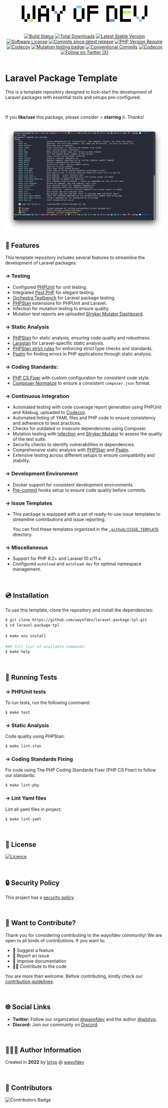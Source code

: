 <br>

<div align="center">
    <a href="https://wayof.dev" target="_blank">
        <picture>
            <source media="(prefers-color-scheme: dark)" srcset="https://raw.githubusercontent.com/wayofdev/.github/master/assets/logo.gh-dark-mode-only.png">
            <img width="400" src="https://raw.githubusercontent.com/wayofdev/.github/master/assets/logo.gh-light-mode-only.png" alt="WayOfDev Logo">
        </picture>
    </a>
</div>

<br>

<br>

<div align="center">
<a href="https://github.com/wayofdev/laravel-package-tpl/actions" target="_blank"><img alt="Build Status" src="https://img.shields.io/endpoint.svg?url=https%3A%2F%2Factions-badge.atrox.dev%2Fwayofdev%2Flaravel-package-tpl%2Fbadge&style=flat-square&label=github%20actions"/></a>
<a href="https://packagist.org/packages/wayofdev/laravel-package-tpl" target="_blank"><img src="https://img.shields.io/packagist/dt/wayofdev/laravel-package-tpl?&style=flat-square" alt="Total Downloads"></a>
<a href="https://packagist.org/packages/wayofdev/laravel-package-tpl" target="_blank"><img src="https://img.shields.io/packagist/v/wayofdev/laravel-package-tpl?&style=flat-square" alt="Latest Stable Version"></a>
<a href="https://packagist.org/packages/wayofdev/laravel-package-tpl" target="_blank"><img src="https://img.shields.io/packagist/l/wayofdev/laravel-package-tpl?style=flat-square&color=blue" alt="Software License"/></a>
<a href="https://packagist.org/packages/wayofdev/laravel-package-tpl" target="_blank"><img alt="Commits since latest release" src="https://img.shields.io/github/commits-since/wayofdev/laravel-package-tpl/latest?style=flat-square"></a>
<a href="https://packagist.org/packages/wayofdev/laravel-package-tpl" target="_blank"><img alt="PHP Version Require" src="https://poser.pugx.org/wayofdev/laravel-package-tpl/require/php?style=flat-square"></a>
<a href="https://app.codecov.io/gh/wayofdev/laravel-package-tpl" target="_blank"><img alt="Codecov" src="https://img.shields.io/codecov/c/github/wayofdev/laravel-package-tpl?style=flat-square&logo=codecov"></a>
<a href="https://dashboard.stryker-mutator.io/reports/github.com/wayofdev/laravel-package-tpl/master" target="_blank"><img alt="Mutation testing badge" src="https://img.shields.io/endpoint?style=flat-square&url=https%3A%2F%2Fbadge-api.stryker-mutator.io%2Fgithub.com%2Fwayofdev%2Flaravel-package-tpl%2Fmaster"></a>
<a href="https://conventionalcommits.org" target="_blank"><img alt="Conventional Commits" src="https://img.shields.io/badge/Conventional%20Commits-1.0.0-yellow.svg?style=flat-square&label=conventional%20commits"></a>
<a href="https://discord.gg/CE3TcCC5vr" target="_blank"><img alt="Codecov" src="https://img.shields.io/discord/1228506758562058391?style=flat-square&logo=discord&labelColor=7289d9&logoColor=white&color=39456d"></a>
<a href="https://x.com/intent/follow?screen_name=wayofdev" target="_blank"><img alt="Follow on Twitter (X)" src="https://img.shields.io/badge/-Follow-black?style=flat-square&logo=X"></a>
</div>

<br>

# Laravel Package Template

This is a template repository designed to kick-start the development of Laravel packages with essential tools and setups pre-configured.

<br>

If you **like/use** this package, please consider ⭐️ **starring** it. Thanks!

![Screenshot](assets/screenshot.png)

## 🚀 Features

This template repository includes several features to streamline the development of Laravel packages:

### → Testing

- Configured [PHPUnit](https://phpunit.de/index.html) for unit testing.
- Integrated [Pest PHP](https://pestphp.com) for elegant testing.
- [Orchestra Testbench](https://packages.tools/testbench.html) for Laravel package testing.
- [PHPStan](https://phpstan.org) extensions for PHPUnit and Laravel.
- Infection for mutation testing to ensure quality.
- Mutation test reports are uploaded [Stryker Mutator Dashboard](https://dashboard.stryker-mutator.io).

### → Static Analysis

- [PHPStan](https://phpstan.org) for static analysis, ensuring code quality and robustness.
- [Larastan](https://github.com/larastan/larastan) for Laravel-specific static analysis.
- [PHPStan strict rules](https://github.com/phpstan/phpstan-strict-rules) for enforcing strict type checks and standards.
- [Psalm](https://psalm.dev) for finding errors in PHP applications through static analysis.

### → Coding Standards:

- [PHP CS Fixer](https://github.com/wayofdev/php-cs-fixer-config) with custom configuration for consistent code style.
- [Composer Normalize](https://github.com/ergebnis/composer-normalize) to ensure a consistent `composer.json` format.

### → Continuous Integration

- Automated testing with code coverage report generation using PHPUnit and Xdebug, uploaded to [Codecov](https://about.codecov.io).
- Automated linting of YAML files and PHP code to ensure consistency and adherence to best practices.
- Checks for outdated or insecure dependencies using Composer.
- Mutation testing with [Infection](https://github.com/infection/infection) and [Stryker Mutator](https://stryker-mutator.io) to assess the quality of the test suite.
- Security checks to identify vulnerabilities in dependencies.
- Comprehensive static analysis with [PHPStan](https://phpstan.org) and [Psalm](https://psalm.dev).
- Extensive testing across different setups to ensure compatibility and stability.

### → Development Environment

- Docker support for consistent development environments.
- [Pre-commit](https://pre-commit.com) hooks setup to ensure code quality before commits.

### → Issue Templates

* This package is equipped with a set of ready-to-use issue templates to streamline contributions and issue reporting.

  You can find these templates organized in the [`.github/ISSUE_TEMPLATE`](.github/ISSUE_TEMPLATE) directory.

### → Miscellaneous

- Support for PHP 8.2+ and Laravel 10.x/11.x.
- Configured `autoload` and `autoload-dev` for optimal namespace management.

<br>

## 💿 Installation

To use this template, clone the repository and install the dependencies:

```bash
$ git clone https://github.com/wayofdev/laravel-package-tpl.git
$ cd laravel-package-tpl

$ make env install

### full list of available commands:
$ make help
```

<br>

## 🧪 Running Tests

### → PHPUnit tests

To run tests, run the following command:

```bash
$ make test
```

### → Static Analysis

Code quality using PHPStan:

```bash
$ make lint-stan
```

### → Coding Standards Fixing

Fix code using The PHP Coding Standards Fixer (PHP CS Fixer) to follow our standards:

```bash
$ make lint-php
```

### → Lint Yaml files

Lint all yaml files in project:

```bash
$ make lint-yaml
```

<br>

## 🤝 License

[![Licence](https://img.shields.io/github/license/wayofdev/laravel-package-tpl?style=for-the-badge&color=blue)](./LICENSE.md)

<br>

## 🔒 Security Policy

This project has a [security policy](.github/SECURITY.md).

<br>

## 🙌 Want to Contribute?

Thank you for considering contributing to the wayofdev community! We are open to all kinds of contributions. If you want to:

- 🤔 Suggest a feature
- 🐛 Report an issue
- 📖 Improve documentation
- 👨‍💻 Contribute to the code

You are more than welcome. Before contributing, kindly check our [contribution guidelines](.github/CONTRIBUTING.md).

<br>

## 🌐 Social Links

- **Twitter:** Follow our organization [@wayofdev](https://twitter.com/intent/follow?screen_name=wayofdev) and the author [@wlotyp](https://twitter.com/intent/follow?screen_name=wlotyp).
- **Discord:** Join our community on [Discord](https://discord.gg/CE3TcCC5vr).

<br>

## 🙆🏼‍♂️ Author Information

Created in **2022** by [lotyp](https://github.com/wayofdev) @ [wayofdev](https://github.com/wayofdev)

<br>

## 🫡 Contributors

<img align="left" src="https://img.shields.io/github/contributors-anon/wayofdev/laravel-package-tpl?style=for-the-badge" alt="Contributors Badge"/>

<br>
